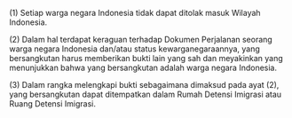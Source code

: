 (1) Setiap warga negara Indonesia tidak dapat ditolak masuk Wilayah Indonesia.

(2) Dalam hal terdapat keraguan terhadap Dokumen Perjalanan seorang warga negara Indonesia dan/atau status kewarganegaraannya, yang bersangkutan harus memberikan bukti lain yang sah dan meyakinkan yang menunjukkan bahwa yang bersangkutan adalah warga negara Indonesia.

(3) Dalam rangka melengkapi bukti sebagaimana dimaksud pada ayat (2), yang bersangkutan dapat ditempatkan dalam Rumah Detensi Imigrasi atau Ruang Detensi Imigrasi.